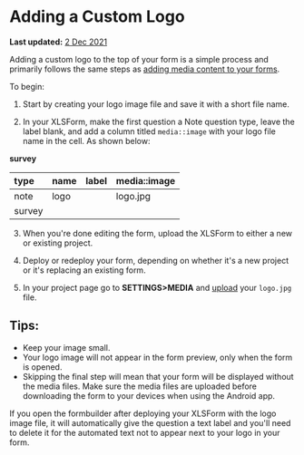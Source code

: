 # Adding a Custom Logo

**Last updated:**
<a href="https://github.com/kobotoolbox/docs/blob/c2e8c882fdd831549c2f7f4474a9d522bafc181b/source/add_logo.md" class="reference">2
Dec 2021</a>

Adding a custom logo to the top of your form is a simple process and primarily
follows the same steps as [adding media content to your forms](media.md).

To begin:

1. Start by creating your logo image file and save it with a short file name.

2. In your XLSForm, make the first question a Note question type, leave the
   label blank, and add a column titled `media::image` with your logo file name
   in the cell. As shown below:

**survey**

| type | name | label | media::image |
| :--- | :--- | :---- | :----------- |
| note | logo |       | logo.jpg     |
| survey|

3. When you're done editing the form, upload the XLSForm to either a new or
   existing project.

4. Deploy or redeploy your form, depending on whether it's a new project or it's
   replacing an existing form.

5. In your project page go to **SETTINGS>MEDIA** and [upload](media.md) your
   `logo.jpg` file.

## Tips:

-   Keep your image small.
-   Your logo image will not appear in the form preview, only when the form is
    opened.
-   Skipping the final step will mean that your form will be displayed without
    the media files. Make sure the media files are uploaded before downloading
    the form to your devices when using the Android app.

<p class="note">If you open the formbuilder after deploying your XLSForm with the logo image file, it will automatically give the question a text label and you'll need to delete it for the automated text not to appear next to your logo in your form.</p>
